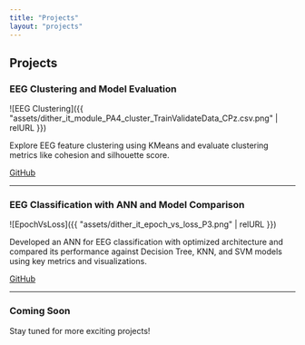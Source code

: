 ```yaml
---
title: "Projects"
layout: "projects"
---
```


## Projects

### EEG Clustering and Model Evaluation
![EEG Clustering]({{ "assets/dither_it_module_PA4_cluster_TrainValidateData_CPz.csv.png" | relURL }})

Explore EEG feature clustering using KMeans and evaluate clustering metrics like cohesion and silhouette score.

[GitHub](https://github.com/OliseNS/EEG-Clustering-Modeling)

---

### EEG Classification with ANN and Model Comparison
![EpochVsLoss]({{ "assets/dither_it_epoch_vs_loss_P3.png" | relURL }})

Developed an ANN for EEG classification with optimized architecture and compared its performance against Decision Tree, KNN, and SVM models using key metrics and visualizations.

[GitHub](https://github.com/OliseNS/EEG-Model-and-Comparison)

---

### Coming Soon
Stay tuned for more exciting projects!
